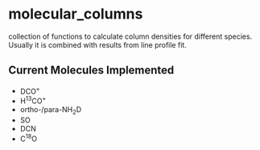 # molecular_columns
collection of functions to calculate column densities for different species. Usually it is combined with results from line profile fit.

## Current Molecules Implemented
- DCO<sup>+</sup>
- H<sup>13</sup>CO<sup>+</sup>
- ortho-/para-NH<sub>2</sub>D
- SO
- DCN
- C<sup>18</sup>O
